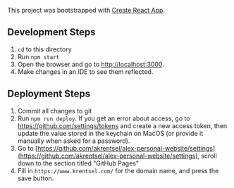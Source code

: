 This project was bootstrapped with [Create React App](https://github.com/facebook/create-react-app).

## Development Steps

1. `cd` to this directory
2. Run `npm start`
3. Open the browser and go to [http://localhost:3000](http://localhost:3000).
4. Make changes in an IDE to see them reflected.

## Deployment Steps

1. Commit all changes to git
2. Run `npm run deploy`. If you get an error about access, go to https://github.com/settings/tokens and create a new access token, then update the value stored in the keychain on MacOS (or provide it manually when asked for a password). 
3. Go to [https://github.com/akrentsel/alex-personal-website/settings](https://github.com/akrentsel/alex-personal-website/settings), scroll down to the section titled "GitHub Pages"
4. Fill in `https://www.krentsel.com/` for the domain name, and press the save button.
